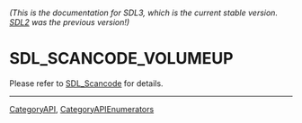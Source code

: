 ###### (This is the documentation for SDL3, which is the current stable version. [SDL2](https://wiki.libsdl.org/SDL2/) was the previous version!)
# SDL_SCANCODE_VOLUMEUP

Please refer to [SDL_Scancode](SDL_Scancode) for details.

----
[CategoryAPI](CategoryAPI), [CategoryAPIEnumerators](CategoryAPIEnumerators)

